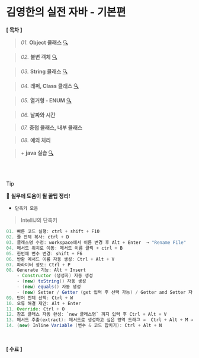 # 김영한의 실전 자바 - 기본편

**[ 목차 ]**

> *01.* **Object 클래스** [🔍](https://github.com/Kim-SeongSu/Inflearn/blob/main/03.%20%EC%9E%90%EB%B0%94%20%EC%A4%91%EA%B8%89%201%ED%8E%B8/01.%20Object%20%ED%81%B4%EB%9E%98%EC%8A%A4.md)

> *02.* **불변 객체** [🔍](https://github.com/Kim-SeongSu/Inflearn/blob/main/03.%20%EC%9E%90%EB%B0%94%20%EC%A4%91%EA%B8%89%201%ED%8E%B8/02.%20%EB%B6%88%EB%B3%80%20%EA%B0%9D%EC%B2%B4.md)

> *03.* **String 클래스** [🔍](https://github.com/Kim-SeongSu/Inflearn/blob/main/03.%20%EC%9E%90%EB%B0%94%20%EC%A4%91%EA%B8%89%201%ED%8E%B8/03.%20String%20%ED%81%B4%EB%9E%98%EC%8A%A4.md)

> *04.* **래퍼, Class 클래스** [🔍](https://github.com/Kim-SeongSu/Inflearn/blob/main/03.%20%EC%9E%90%EB%B0%94%20%EC%A4%91%EA%B8%89%201%ED%8E%B8/04.%20%EB%9E%98%ED%8D%BC%2C%20Class%20%ED%81%B4%EB%9E%98%EC%8A%A4.md)

> *05.* **열거형 - ENUM** [🔍](https://github.com/Kim-SeongSu/Inflearn/blob/main/03.%20%EC%9E%90%EB%B0%94%20%EC%A4%91%EA%B8%89%201%ED%8E%B8/05.%20%EC%97%B4%EA%B1%B0%ED%98%95%20-%20ENUM.md)

> *06.* **날짜와 시간**

> *07.* **중첩 클래스, 내부 클래스** 

> *08.* **예외 처리** 

> *+* **java 실습** [ 🔍 ](https://github.com/Kim-SeongSu/Inflearn/tree/main/03.%20%EC%9E%90%EB%B0%94%20%EC%A4%91%EA%B8%89%201%ED%8E%B8/src)
<br>


## 
> [!TIP]
> 🔆 **실무에 도움이 될 꿀팁 정리!**

- `단축키 모음`
> IntelliJ의 단축키
```java
01. 빠른 코드 실행: ctrl + shift + F10
02. 줄 전체 복사: ctrl + D
03. 클래스명 수정: workspace에서 이름 변경 후 Alt + Enter  → "Rename File"
04. 메서드 위치로 이동: 메서드 이름 클릭 + ctrl + B
05. 한번에 변수 변경: shift + F6
06. 반환 메서드 이름 자동 생성: Ctrl + Alt + V   
07. 파라미터 정보: Ctrl + P
08. Generate 기능: Alt + Insert
    - Constructor (생성자) 자동 생성
    - (new) toString() 자동 생성
    - (new) equals() 자동 생성
    - (new) Setter / Getter (get 입력 후 선택 가능) / Getter and Setter 자동 생성
09. 단어 전체 선택: Ctrl + W
10. 오류 해결 제안: Alt + Enter
11. Override: Ctrl + O
12. 참조 클래스 자동 완성: `new 클래스명` 까지 입력 후 Ctrl + Alt + V
13. 메서드 추출(extract): 메서드로 생성하고 싶은 영역 드래그 →  Ctrl + Alt + M → 메서드 이름 지정
14. (new) Inline Variable (변수 & 코드 합치기): Ctrl + Alt + N
```
<br>

**[ 수료 ]**
